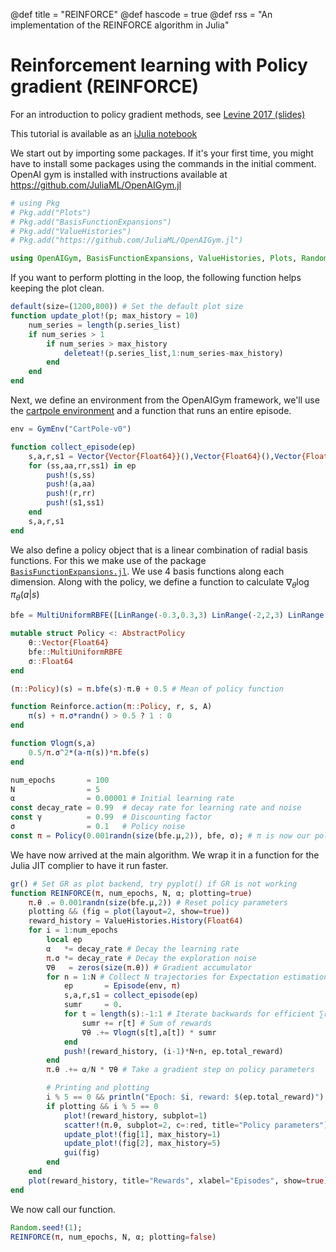 @def title = "REINFORCE"
@def hascode = true
@def rss = "An implementation of the REINFORCE  algorithm in Julia"


# Reinforcement learning with Policy gradient (REINFORCE)

For an introduction to policy gradient methods, see [Levine 2017 (slides)](http://rll.berkeley.edu/deeprlcourse/f17docs/lecture_4_policy_gradient.pdf)

This tutorial is available as an [iJulia notebook](https://github.com/baggepinnen/baggepinnen.github.io/blob/master/reinforce.ipynb)

We start out by importing some packages. If it's your first time, you might have to install some packages using the commands in the initial comment.
OpenAI gym is installed with instructions available at https://github.com/JuliaML/OpenAIGym.jl
```julia
# using Pkg
# Pkg.add("Plots")
# Pkg.add("BasisFunctionExpansions")
# Pkg.add("ValueHistories")
# Pkg.add("https://github.com/JuliaML/OpenAIGym.jl")

using OpenAIGym, BasisFunctionExpansions, ValueHistories, Plots, Random, LinearAlgebra
```

If you want to perform plotting in the loop, the following function helps keeping the plot clean.
```julia
default(size=(1200,800)) # Set the default plot size
function update_plot!(p; max_history = 10)
    num_series = length(p.series_list)
    if num_series > 1
        if num_series > max_history
            deleteat!(p.series_list,1:num_series-max_history)
        end
    end
end
```

Next, we define an environment from the OpenAIGym framework, we'll use the [cartpole environment](https://gym.openai.com/envs/CartPole-v0/) and a function that runs an entire episode.
```julia
env = GymEnv("CartPole-v0")

function collect_episode(ep)
    s,a,r,s1 = Vector{Vector{Float64}}(),Vector{Float64}(),Vector{Float64}(),Vector{Vector{Float64}}()
    for (ss,aa,rr,ss1) in ep
        push!(s,ss)
        push!(a,aa)
        push!(r,rr)
        push!(s1,ss1)
    end
    s,a,r,s1
end
```

We also define a policy object that is a linear combination of radial basis functions. For this we make use of the package [`BasisFunctionExpansions.jl`](https://github.com/baggepinnen/BasisFunctionExpansions.jl). We use 4 basis functions along each dimension. Along with the policy, we define a function to calculate $\nabla_\theta \log \pi_\theta(a|s)$
```julia
bfe = MultiUniformRBFE([LinRange(-0.3,0.3,3) LinRange(-2,2,3) LinRange(-0.2,0.2,3) LinRange(-3.2,3.2,3)], [4,4,4,4])

mutable struct Policy <: AbstractPolicy
    θ::Vector{Float64}
    bfe::MultiUniformRBFE
    σ::Float64
end

(π::Policy)(s) = π.bfe(s)⋅π.θ + 0.5 # Mean of policy function

function Reinforce.action(π::Policy, r, s, A)
    π(s) + π.σ*randn() > 0.5 ? 1 : 0
end

function ∇logπ(s,a)
    0.5/π.σ^2*(a-π(s))*π.bfe(s)
end

num_epochs       = 100
N                = 5
α                = 0.00001 # Initial learning rate
const decay_rate = 0.99  # decay rate for learning rate and noise
const γ          = 0.99  # Discounting factor
σ                = 0.1   # Policy noise
const π = Policy(0.001randn(size(bfe.μ,2)), bfe, σ); # π is now our policy object
```

We have now arrived at the main algorithm. We wrap it in a function for the Julia JIT complier to have it run faster.
```julia
gr() # Set GR as plot backend, try pyplot() if GR is not working
function REINFORCE(π, num_epochs, N, α; plotting=true)
    π.θ .= 0.001randn(size(bfe.μ,2)) # Reset policy parameters
    plotting && (fig = plot(layout=2, show=true))
    reward_history = ValueHistories.History(Float64)
    for i = 1:num_epochs
        local ep
        α   *= decay_rate # Decay the learning rate
        π.σ *= decay_rate # Decay the exploration noise
        ∇θ   = zeros(size(π.θ)) # Gradient accumulator
        for n = 1:N # Collect N trajectories for Expectation estimation
            ep       = Episode(env, π)
            s,a,r,s1 = collect_episode(ep)
            sumr     = 0.
            for t = length(s):-1:1 # Iterate backwards for efficient ∑r calculation
                sumr += r[t] # Sum of rewards
                ∇θ .+= ∇logπ(s[t],a[t]) * sumr
            end
            push!(reward_history, (i-1)*N+n, ep.total_reward)
        end
        π.θ .+= α/N * ∇θ # Take a gradient step on policy parameters

        # Printing and plotting
        i % 5 == 0 && println("Epoch: $i, reward: $(ep.total_reward)")
        if plotting && i % 5 == 0
            plot!(reward_history, subplot=1)
            scatter!(π.θ, subplot=2, c=:red, title="Policy parameters")
            update_plot!(fig[1], max_history=1)
            update_plot!(fig[2], max_history=5)
            gui(fig)
        end
    end
    plot(reward_history, title="Rewards", xlabel="Episodes", show=true)
end
```

We now call our function.
```julia
Random.seed!(1);
REINFORCE(π, num_epochs, N, α; plotting=false)
```
